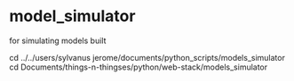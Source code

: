 # model_simulator
for simulating models built

cd ../../users/sylvanus jerome/documents/python_scripts/models_simulator
cd Documents/things-n-thingses/python/web-stack/models_simulator

